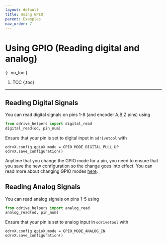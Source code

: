 ```yaml
---
layout: default
title: Using GPIO
parent: Examples
nav_order: 7
---
```


# Using GPIO (Reading digital and analog)
{: .no_toc }

1. TOC
{:toc}
---

## Reading Digital Signals
You can read digital signals on pins 1-8 (and encoder A,B,Z pins) using 
```python
from odrive_helpers import digital_read
digital_read(od, pin_num)
```
Ensure that your pin is set to digital input in `odrivetool` with  
```
odrvX.config.gpioX_mode = GPIO_MODE_DIGITAL_PULL_UP 
odrvX.save_configuration()
```
Anytime that you change the GPIO mode for a pin, you need to ensure that you save the new configuration so the change
goes into effect. You can read more about changing GPIO modes [here](https://docs.odriverobotics.com/v/latest/pinout.html).

## Reading Analog Signals
You can read analog signals on pins 1-5 using
```python
from odrive_helpers import analog_read
analog_read(od, pin_num)
```
Ensure that your pin is set to analog input in `odrivetool` with  
```
odrvX.config.gpioX_mode = GPIO_MODE_ANALOG_IN 
odrvX.save_configuration()
```